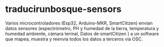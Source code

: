 # traducirunbosque-sensors
Varios microcontroladores (Esp32, Arduino-MKR, SmartCitizen) envían datos sensores (espectrómetro, PH y humedad de la tierra, temperatura y humedad ambiente, cámara termal, Datos de smartCitizen ) a un software que mapea, muestra y reenvía todos los datos a terceros vía OSC.

